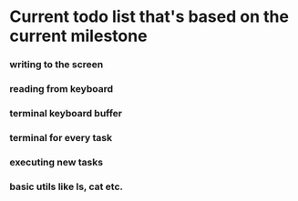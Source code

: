 # Current todo list that's based on the current milestone
### writing to the screen
### reading from keyboard
### terminal keyboard buffer
### terminal for every task
### executing new tasks
### basic utils like ls, cat etc.